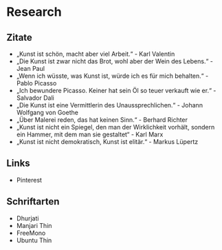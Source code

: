 # Research

## Zitate

* „Kunst ist schön, macht aber viel Arbeit.“ - Karl Valentin
* „Die Kunst ist zwar nicht das Brot, wohl aber der Wein des Lebens.“ - Jean Paul
* „Wenn ich wüsste, was Kunst ist, würde ich es für mich behalten.“ - Pablo Picasso
* „Ich bewundere Picasso. Keiner hat sein Öl so teuer verkauft wie er.“ - Salvador Dali
* „Die Kunst ist eine Vermittlerin des Unaussprechlichen.“ - Johann Wolfgang von Goethe
* „Über Malerei reden, das hat keinen Sinn.“ - Berhard Richter
* „Kunst ist nicht ein Spiegel, den man der Wirklichkeit vorhält, sondern ein Hammer, mit dem man sie gestaltet“ - Karl Marx
* „Kunst ist nicht demokratisch, Kunst ist elitär.“ - Markus Lüpertz

## Links

* Pinterest[](https://www.pinterest.de/pin/24558760453305446/)

## Schriftarten

* Dhurjati
* Manjari Thin
* FreeMono
* Ubuntu Thin